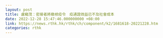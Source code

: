 ```yaml
---
layout: post
title: 盧寵茂：密接者將撤檢疫令　疫通證效益已不及社會成本
date: 2022-12-28 15:47:46.000000000 +08:00
link: https://news.rthk.hk/rthk/ch/component/k2/1681618-20221228.htm
categories: rthk
---
```



